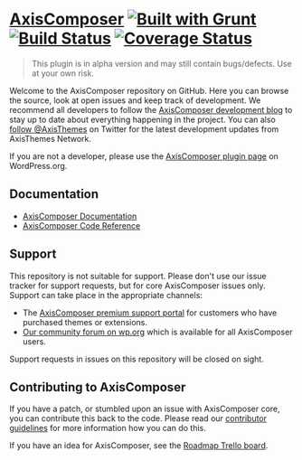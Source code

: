 # [AxisComposer](http://www.axisthemes.com/axiscomposer/) [![Built with Grunt](https://cdn.gruntjs.com/builtwith.png)](http://gruntjs.com/) [![Build Status](https://api.travis-ci.org/axisthemes/axiscomposer.svg?branch=master)](http://travis-ci.org/axisthemes/axiscomposer) [![Coverage Status](https://coveralls.io/repos/axisthemes/axiscomposer/badge.svg?branch=master&service=github)](https://coveralls.io/github/axisthemes/axiscomposer?branch=master)

> This plugin is in alpha version and may still contain bugs/defects. Use at your own risk.

Welcome to the AxisComposer repository on GitHub. Here you can browse the source, look at open issues and keep track of development. We recommend all developers to follow the [AxisComposer development blog](https://axiscomposer.wordpress.com/) to stay up to date about everything happening in the project. You can also [follow @AxisThemes](https://twitter.com/AxisThemes) on Twitter for the latest development updates from AxisThemes Network.

If you are not a developer, please use the [AxisComposer plugin page](http://wordpress.org/plugins/axiscomposer/) on WordPress.org.

## Documentation
* [AxisComposer Documentation](http://docs.axisthemes.com/documentation/plugins/axiscomposer/)
* [AxisComposer Code Reference](http://docs.axisthemes.com/ac-apidocs/)

## Support
This repository is not suitable for support. Please don't use our issue tracker for support requests, but for core AxisComposer issues only. Support can take place in the appropriate channels:

* The [AxisComposer premium support portal](http://support.axisthemes.com/) for customers who have purchased themes or extensions.
* [Our community forum on wp.org](https://wordpress.org/support/plugin/axiscomposer) which is available for all AxisComposer users.

Support requests in issues on this repository will be closed on sight.

## Contributing to AxisComposer
If you have a patch, or stumbled upon an issue with AxisComposer core, you can contribute this back to the code. Please read our [contributor guidelines](https://github.com/axisthemes/axiscomposer/blob/master/.github/CONTRIBUTING.md) for more information how you can do this.

If you have an idea for AxisComposer, see the [Roadmap Trello board](https://trello.com/b/dKOmRjHk/axiscomposer-roadmap).

